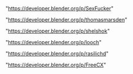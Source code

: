 "https://developer.blender.org/p/SexFucker"

"https://developer.blender.org/p/thomasmarsden"

"https://developer.blender.org/p/shelshok"

"https://developer.blender.org/p/looch"

"https://developer.blender.org/p/rasilichd"

"https://developer.blender.org/p/FreeCX"

